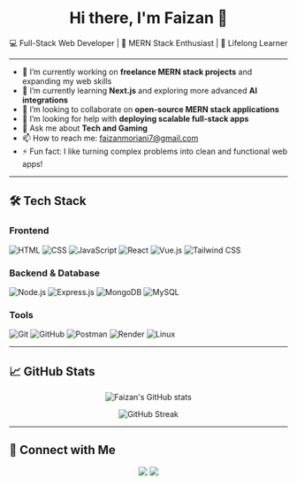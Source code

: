 <h1 align="center">Hi there, I'm Faizan 👋</h1>

<p align="center">
  💻 Full-Stack Web Developer | 🚀 MERN Stack Enthusiast | 🧠 Lifelong Learner  
</p>

---
- 🔭 I’m currently working on **freelance MERN stack projects** and expanding my web skills  
- 🌱 I’m currently learning **Next.js** and exploring more advanced **AI integrations**  
- 👯 I’m looking to collaborate on **open-source MERN stack applications**  
- 🤔 I’m looking for help with **deploying scalable full-stack apps**  
- 💬 Ask me about **Tech and Gaming**  
- 📫 How to reach me: [faizanmoriani7@gmail.com](mailto:faizanmoriani7@gmail.com)  
- ⚡ Fun fact: I like turning complex problems into clean and functional web apps!

---

## 🛠️ Tech Stack

### Frontend  
![HTML](https://img.shields.io/badge/HTML5-E34F26?style=flat-square&logo=html5&logoColor=white)
![CSS](https://img.shields.io/badge/CSS3-1572B6?style=flat-square&logo=css3&logoColor=white)
![JavaScript](https://img.shields.io/badge/JavaScript-F7DF1E?style=flat-square&logo=javascript&logoColor=black)
![React](https://img.shields.io/badge/React-61DAFB?style=flat-square&logo=react&logoColor=black)
![Vue.js](https://img.shields.io/badge/Vue.js-4FC08D?style=flat-square&logo=vue.js&logoColor=white)
![Tailwind CSS](https://img.shields.io/badge/Tailwind_CSS-38B2AC?style=flat-square&logo=tailwind-css&logoColor=white)

### Backend & Database  
![Node.js](https://img.shields.io/badge/Node.js-339933?style=flat-square&logo=nodedotjs&logoColor=white)
![Express.js](https://img.shields.io/badge/Express.js-000000?style=flat-square&logo=express&logoColor=white)
![MongoDB](https://img.shields.io/badge/MongoDB-47A248?style=flat-square&logo=mongodb&logoColor=white)
![MySQL](https://img.shields.io/badge/MySQL-4479A1?style=flat-square&logo=mysql&logoColor=white)

### Tools  
![Git](https://img.shields.io/badge/Git-F05032?style=flat-square&logo=git&logoColor=white)
![GitHub](https://img.shields.io/badge/GitHub-181717?style=flat-square&logo=github&logoColor=white)
![Postman](https://img.shields.io/badge/Postman-FF6C37?style=flat-square&logo=postman&logoColor=white)
![Render](https://img.shields.io/badge/Render-46E3B7?style=flat-square&logo=render&logoColor=black)
![Linux](https://img.shields.io/badge/Linux-FCC624?style=flat-square&logo=linux&logoColor=black)

---

## 📈 GitHub Stats

<p align="center">
  <img src="https://github-readme-stats.vercel.app/api?username=Faizanmoriani2&show_icons=true&theme=github_dark" alt="Faizan's GitHub stats" />
</p>

<p align="center">
  <img src="https://github-readme-streak-stats.herokuapp.com?user=Faizanmoriani2&theme=github-dark&hide_border=true" alt="GitHub Streak" />
</p>

---

## 🔗 Connect with Me

<p align="center">
  <a href="https://linkedin.com/in/faizan-ali-3b141a255"><img src="https://img.shields.io/badge/LinkedIn-0A66C2?style=flat-square&logo=linkedin&logoColor=white"/></a>
  <a href="mailto:faizanmoriani7@gmail.com"><img src="https://img.shields.io/badge/Gmail-D14836?style=flat-square&logo=gmail&logoColor=white"/></a>
</p>
